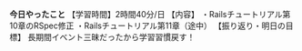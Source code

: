 **今日やったこと**
【学習時間】2時間40分/日
【内容】
・Railsチュートリアル第10章のRSpec修正
・Railsチュートリアル第11章（途中）
【振り返り・明日の目標】
長期間イベント三昧だったから学習習慣戻す！